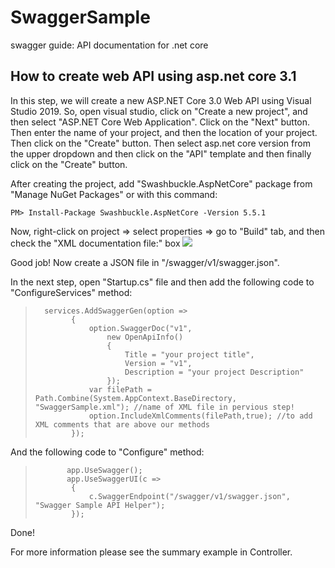 # SwaggerSample
swagger guide: API documentation for .net core

## How to create web API using asp.net core 3.1

In this step, we will create a new ASP.NET Core 3.0 Web API using Visual Studio 2019. So, open visual studio, click on "Create a new project", and then select "ASP.NET Core Web Application". Click on the "Next" button. Then enter the name of your project, and then the location of your project. Then click on the "Create" button. Then select asp.net core version from the upper dropdown and then click on the "API" template and then finally click on the "Create" button.
> 
After creating the project, add "Swashbuckle.AspNetCore" package from "Manage NuGet Packages" or with this command:
> 
`PM> Install-Package Swashbuckle.AspNetCore -Version 5.5.1`
> 
Now, right-click on project => select properties => go to "Build" tab, and then check the "XML documentation file:" box
![](https://i.stack.imgur.com/TbVwq.png)

Good job! Now create a JSON file in "/swagger/v1/swagger.json".
> 
In the next step, open "Startup.cs" file and then add the following code to "ConfigureServices" method:
>       services.AddSwaggerGen(option =>
>             {
>                 option.SwaggerDoc("v1",
>                     new OpenApiInfo()
>                     {
>                         Title = "your project title",
>                         Version = "v1",
>                         Description = "your project Description"
>                     });
>                 var filePath = Path.Combine(System.AppContext.BaseDirectory, "SwaggerSample.xml"); //name of XML file in pervious step!
>                 option.IncludeXmlComments(filePath,true); //to add XML comments that are above our methods
>             });
> 
And the following code to "Configure" method:
> 
>            app.UseSwagger();
>            app.UseSwaggerUI(c =>
>             {
>                 c.SwaggerEndpoint("/swagger/v1/swagger.json", "Swagger Sample API Helper");
>             });
Done!

For more information please see the summary example in Controller.
